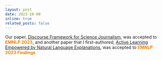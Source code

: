 ```yaml
---
layout: post
date: 2023-10-08
inline: true
related_posts: false
---
```


Our paper, [Discourse Framework for Science Journalism](https://arxiv.org/abs/2310.15077), was accepted to **<span style="color:#EB7F00">EMNLP 2023</span>**, and another paper that I first-authored, [Active Learning Empowered by Natural Language Explanations](https://arxiv.org/abs/2305.12710), was accepted to **<span style="color:#EB7F00">EMNLP 2023 Findings</span>**
